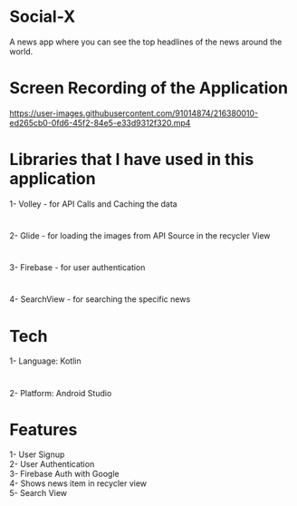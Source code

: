 # Social-X
A news app where you can see the top headlines of the news around the world.
#  

# Screen Recording of the Application
https://user-images.githubusercontent.com/91014874/216380010-ed265cb0-0fd6-45f2-84e5-e33d9312f320.mp4

# Libraries that I have used in this application
1- Volley - for API Calls and Caching the data 
#  
2- Glide - for loading the images from API Source in the recycler View
#  
3- Firebase - for user authentication
#  
4- SearchView - for searching the specific news

# 
#

# Tech
1- Language: Kotlin
#  
2- Platform: Android Studio

#  
#  

# Features
1- User Signup 
<br>
2- User Authentication
<br>
3- Firebase Auth with Google
<br>
4- Shows news item in recycler view
<br>
5- Search View
